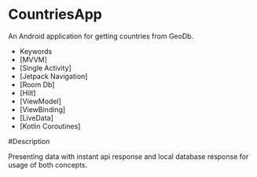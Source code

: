 # CountriesApp
 
An Android application for getting countries from GeoDb.

- Keywords
- [MVVM]
- [Single Activity]
- [Jetpack Navigation]
- [Room Db]
- [Hilt]
- [ViewModel]
- [ViewBinding]
- [LiveData]
- [Kotlin Coroutines]

#Description

Presenting data with instant api response and local database response for usage of both concepts.

